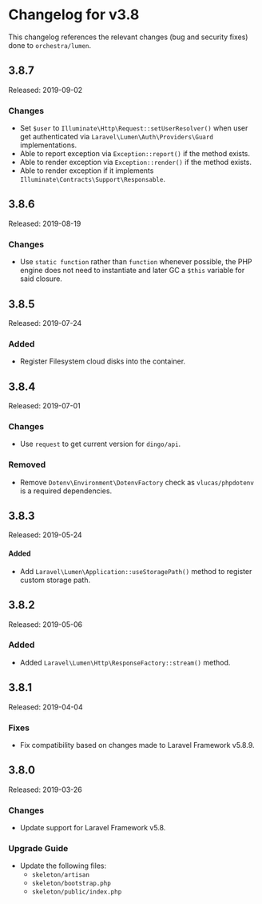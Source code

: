 # Changelog for v3.8

This changelog references the relevant changes (bug and security fixes) done to `orchestra/lumen`.

## 3.8.7

Released: 2019-09-02

### Changes

* Set `$user` to `Illuminate\Http\Request::setUserResolver()` when user get authenticated via `Laravel\Lumen\Auth\Providers\Guard` implementations.
* Able to report exception via `Exception::report()` if the method exists.
* Able to render exception via `Exception::render()` if the method exists.
* Able to render exception if it implements `Illuminate\Contracts\Support\Responsable`.

## 3.8.6

Released: 2019-08-19

### Changes

* Use `static function` rather than `function` whenever possible, the PHP engine does not need to instantiate and later GC a `$this` variable for said closure.

## 3.8.5

Released: 2019-07-24

### Added

* Register Filesystem cloud disks into the container.

## 3.8.4

Released: 2019-07-01

### Changes

* Use `request` to get current version for `dingo/api`.

### Removed

* Remove `Dotenv\Environment\DotenvFactory` check as `vlucas/phpdotenv` is a required dependencies.

## 3.8.3

Released: 2019-05-24

#### Added

* Add `Laravel\Lumen\Application::useStoragePath()` method to register custom storage path.

## 3.8.2

Released: 2019-05-06

### Added

* Added `Laravel\Lumen\Http\ResponseFactory::stream()` method.

## 3.8.1

Released: 2019-04-04

### Fixes

* Fix compatibility based on changes made to Laravel Framework v5.8.9.

## 3.8.0

Released: 2019-03-26

### Changes

* Update support for Laravel Framework v5.8.

### Upgrade Guide

* Update the following files:
  - `skeleton/artisan`
  - `skeleton/bootstrap.php`
  - `skeleton/public/index.php`
